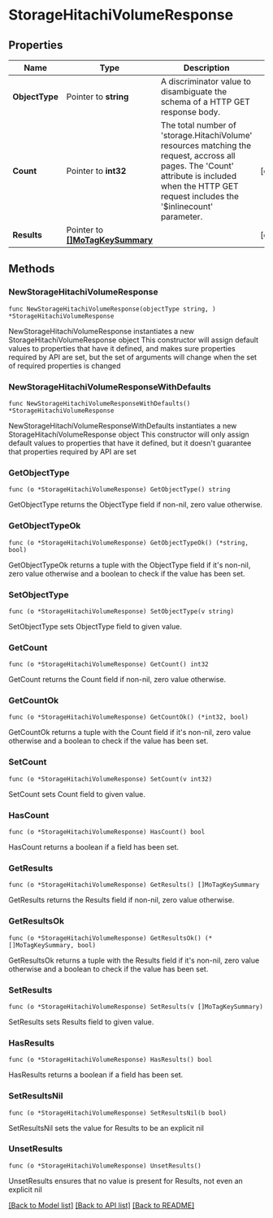 # StorageHitachiVolumeResponse

## Properties

Name | Type | Description | Notes
------------ | ------------- | ------------- | -------------
**ObjectType** | Pointer to **string** | A discriminator value to disambiguate the schema of a HTTP GET response body. | 
**Count** | Pointer to **int32** | The total number of &#39;storage.HitachiVolume&#39; resources matching the request, accross all pages. The &#39;Count&#39; attribute is included when the HTTP GET request includes the &#39;$inlinecount&#39; parameter. | [optional] 
**Results** | Pointer to [**[]MoTagKeySummary**](MoTagKeySummary.md) |  | [optional] 

## Methods

### NewStorageHitachiVolumeResponse

`func NewStorageHitachiVolumeResponse(objectType string, ) *StorageHitachiVolumeResponse`

NewStorageHitachiVolumeResponse instantiates a new StorageHitachiVolumeResponse object
This constructor will assign default values to properties that have it defined,
and makes sure properties required by API are set, but the set of arguments
will change when the set of required properties is changed

### NewStorageHitachiVolumeResponseWithDefaults

`func NewStorageHitachiVolumeResponseWithDefaults() *StorageHitachiVolumeResponse`

NewStorageHitachiVolumeResponseWithDefaults instantiates a new StorageHitachiVolumeResponse object
This constructor will only assign default values to properties that have it defined,
but it doesn't guarantee that properties required by API are set

### GetObjectType

`func (o *StorageHitachiVolumeResponse) GetObjectType() string`

GetObjectType returns the ObjectType field if non-nil, zero value otherwise.

### GetObjectTypeOk

`func (o *StorageHitachiVolumeResponse) GetObjectTypeOk() (*string, bool)`

GetObjectTypeOk returns a tuple with the ObjectType field if it's non-nil, zero value otherwise
and a boolean to check if the value has been set.

### SetObjectType

`func (o *StorageHitachiVolumeResponse) SetObjectType(v string)`

SetObjectType sets ObjectType field to given value.


### GetCount

`func (o *StorageHitachiVolumeResponse) GetCount() int32`

GetCount returns the Count field if non-nil, zero value otherwise.

### GetCountOk

`func (o *StorageHitachiVolumeResponse) GetCountOk() (*int32, bool)`

GetCountOk returns a tuple with the Count field if it's non-nil, zero value otherwise
and a boolean to check if the value has been set.

### SetCount

`func (o *StorageHitachiVolumeResponse) SetCount(v int32)`

SetCount sets Count field to given value.

### HasCount

`func (o *StorageHitachiVolumeResponse) HasCount() bool`

HasCount returns a boolean if a field has been set.

### GetResults

`func (o *StorageHitachiVolumeResponse) GetResults() []MoTagKeySummary`

GetResults returns the Results field if non-nil, zero value otherwise.

### GetResultsOk

`func (o *StorageHitachiVolumeResponse) GetResultsOk() (*[]MoTagKeySummary, bool)`

GetResultsOk returns a tuple with the Results field if it's non-nil, zero value otherwise
and a boolean to check if the value has been set.

### SetResults

`func (o *StorageHitachiVolumeResponse) SetResults(v []MoTagKeySummary)`

SetResults sets Results field to given value.

### HasResults

`func (o *StorageHitachiVolumeResponse) HasResults() bool`

HasResults returns a boolean if a field has been set.

### SetResultsNil

`func (o *StorageHitachiVolumeResponse) SetResultsNil(b bool)`

 SetResultsNil sets the value for Results to be an explicit nil

### UnsetResults
`func (o *StorageHitachiVolumeResponse) UnsetResults()`

UnsetResults ensures that no value is present for Results, not even an explicit nil

[[Back to Model list]](../README.md#documentation-for-models) [[Back to API list]](../README.md#documentation-for-api-endpoints) [[Back to README]](../README.md)


